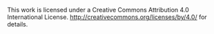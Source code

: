 This work is licensed under a Creative Commons Attribution 4.0 International License. 
http://creativecommons.org/licenses/by/4.0/ for details.
